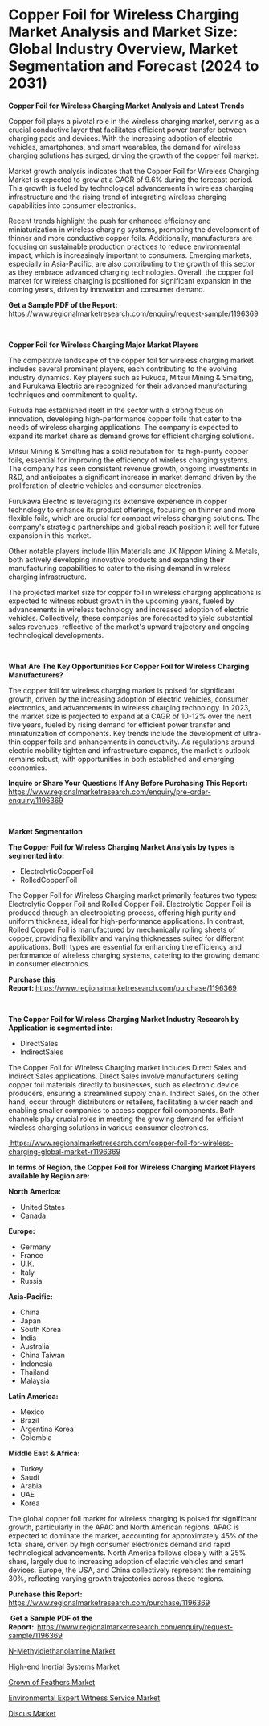 <p><h1>Copper Foil for Wireless Charging Market Analysis and Market Size: Global Industry Overview, Market Segmentation and Forecast (2024 to 2031)</h1></p><p><strong>Copper Foil for Wireless Charging Market Analysis and Latest Trends</strong></p>
<p><p>Copper foil plays a pivotal role in the wireless charging market, serving as a crucial conductive layer that facilitates efficient power transfer between charging pads and devices. With the increasing adoption of electric vehicles, smartphones, and smart wearables, the demand for wireless charging solutions has surged, driving the growth of the copper foil market.</p><p>Market growth analysis indicates that the Copper Foil for Wireless Charging Market is expected to grow at a CAGR of 9.6% during the forecast period. This growth is fueled by technological advancements in wireless charging infrastructure and the rising trend of integrating wireless charging capabilities into consumer electronics. </p><p>Recent trends highlight the push for enhanced efficiency and miniaturization in wireless charging systems, prompting the development of thinner and more conductive copper foils. Additionally, manufacturers are focusing on sustainable production practices to reduce environmental impact, which is increasingly important to consumers. Emerging markets, especially in Asia-Pacific, are also contributing to the growth of this sector as they embrace advanced charging technologies. Overall, the copper foil market for wireless charging is positioned for significant expansion in the coming years, driven by innovation and consumer demand.</p></p>
<p><strong>Get a Sample PDF of the Report:&nbsp;</strong> <a href="https://www.regionalmarketresearch.com/enquiry/request-sample/1196369">https://www.regionalmarketresearch.com/enquiry/request-sample/1196369</a></p>
<p>&nbsp;</p>
<p><strong>Copper Foil for Wireless Charging Major Market Players</strong></p>
<p><p>The competitive landscape of the copper foil for wireless charging market includes several prominent players, each contributing to the evolving industry dynamics. Key players such as Fukuda, Mitsui Mining & Smelting, and Furukawa Electric are recognized for their advanced manufacturing techniques and commitment to quality. </p><p>Fukuda has established itself in the sector with a strong focus on innovation, developing high-performance copper foils that cater to the needs of wireless charging applications. The company is expected to expand its market share as demand grows for efficient charging solutions.</p><p>Mitsui Mining & Smelting has a solid reputation for its high-purity copper foils, essential for improving the efficiency of wireless charging systems. The company has seen consistent revenue growth, ongoing investments in R&D, and anticipates a significant increase in market demand driven by the proliferation of electric vehicles and consumer electronics.</p><p>Furukawa Electric is leveraging its extensive experience in copper technology to enhance its product offerings, focusing on thinner and more flexible foils, which are crucial for compact wireless charging solutions. The company's strategic partnerships and global reach position it well for future expansion in this market.</p><p>Other notable players include Iljin Materials and JX Nippon Mining & Metals, both actively developing innovative products and expanding their manufacturing capabilities to cater to the rising demand in wireless charging infrastructure.</p><p>The projected market size for copper foil in wireless charging applications is expected to witness robust growth in the upcoming years, fueled by advancements in wireless technology and increased adoption of electric vehicles. Collectively, these companies are forecasted to yield substantial sales revenues, reflective of the market's upward trajectory and ongoing technological developments.</p></p>
<p>&nbsp;</p>
<p><strong>What Are The Key Opportunities For Copper Foil for Wireless Charging Manufacturers?</strong></p>
<p><p>The copper foil for wireless charging market is poised for significant growth, driven by the increasing adoption of electric vehicles, consumer electronics, and advancements in wireless charging technology. In 2023, the market size is projected to expand at a CAGR of 10-12% over the next five years, fueled by rising demand for efficient power transfer and miniaturization of components. Key trends include the development of ultra-thin copper foils and enhancements in conductivity. As regulations around electric mobility tighten and infrastructure expands, the market's outlook remains robust, with opportunities in both established and emerging economies.</p></p>
<p><strong>Inquire or Share Your Questions If Any Before Purchasing This Report:</strong> <a href="https://www.regionalmarketresearch.com/enquiry/pre-order-enquiry/1196369">https://www.regionalmarketresearch.com/enquiry/pre-order-enquiry/1196369</a></p>
<p>&nbsp;</p>
<p><strong>Market Segmentation</strong></p>
<p><strong>The Copper Foil for Wireless Charging Market Analysis by types is segmented into:</strong></p>
<p><ul><li>ElectrolyticCopperFoil</li><li>RolledCopperFoil</li></ul></p>
<p><p>The Copper Foil for Wireless Charging market primarily features two types: Electrolytic Copper Foil and Rolled Copper Foil. Electrolytic Copper Foil is produced through an electroplating process, offering high purity and uniform thickness, ideal for high-performance applications. In contrast, Rolled Copper Foil is manufactured by mechanically rolling sheets of copper, providing flexibility and varying thicknesses suited for different applications. Both types are essential for enhancing the efficiency and performance of wireless charging systems, catering to the growing demand in consumer electronics.</p></p>
<p><strong>Purchase this Report:&nbsp;</strong><a href="https://www.regionalmarketresearch.com/purchase/1196369">https://www.regionalmarketresearch.com/purchase/1196369</a></p>
<p>&nbsp;</p>
<p><strong>The Copper Foil for Wireless Charging Market Industry Research by Application is segmented into:</strong></p>
<p><ul><li>DirectSales</li><li>IndirectSales</li></ul></p>
<p><p>The Copper Foil for Wireless Charging market includes Direct Sales and Indirect Sales applications. Direct Sales involve manufacturers selling copper foil materials directly to businesses, such as electronic device producers, ensuring a streamlined supply chain. Indirect Sales, on the other hand, occur through distributors or retailers, facilitating a wider reach and enabling smaller companies to access copper foil components. Both channels play crucial roles in meeting the growing demand for efficient wireless charging solutions in various consumer electronics.</p></p>
<p><a href="https://www.regionalmarketresearch.com/copper-foil-for-wireless-charging-global-market-r1196369">&nbsp;https://www.regionalmarketresearch.com/copper-foil-for-wireless-charging-global-market-r1196369</a></p>
<p><strong>In terms of Region, the Copper Foil for Wireless Charging Market Players available by Region are:</strong></p>
<p>
    <p> <strong> North America: </strong>
        <ul>
            <li>United States</li>
            <li>Canada</li>
        </ul>
        </p> 
    <p> <strong> Europe: </strong>
        <ul>
            <li>Germany</li>
            <li>France</li>
            <li>U.K.</li>
            <li>Italy</li>
            <li>Russia</li>
        </ul>
        </p> 
    <p> <strong> Asia-Pacific: </strong>
        <ul>
            <li>China</li>
            <li>Japan</li>
            <li>South Korea</li>
            <li>India</li>
            <li>Australia</li>
            <li>China Taiwan</li>
            <li>Indonesia</li>
            <li>Thailand</li>
            <li>Malaysia</li>
        </ul>
        </p> 
    <p> <strong> Latin America: </strong>
        <ul>
            <li>Mexico</li>
            <li>Brazil</li>
            <li>Argentina Korea</li>
            <li>Colombia</li>
        </ul>
        </p> 
    <p> <strong> Middle East & Africa: </strong>
        <ul>
            <li>Turkey</li>
            <li>Saudi</li>
            <li>Arabia</li>
            <li>UAE</li>
            <li>Korea</li>
        </ul>
    </p>
    </p>
<p><p>The global copper foil market for wireless charging is poised for significant growth, particularly in the APAC and North American regions. APAC is expected to dominate the market, accounting for approximately 45% of the total share, driven by high consumer electronics demand and rapid technological advancements. North America follows closely with a 25% share, largely due to increasing adoption of electric vehicles and smart devices. Europe, the USA, and China collectively represent the remaining 30%, reflecting varying growth trajectories across these regions.</p></p>
<p><strong>Purchase this Report: </strong><a href="https://www.regionalmarketresearch.com/purchase/1196369">https://www.regionalmarketresearch.com/purchase/1196369</a></p>
<p>&nbsp;<strong>Get a Sample PDF of the Report:&nbsp;&nbsp;</strong><a href="https://www.regionalmarketresearch.com/enquiry/request-sample/1196369">https://www.regionalmarketresearch.com/enquiry/request-sample/1196369</a></p>
<p><strong></strong></p>
<p><p><a href="https://medium.com/@lkxjzrja20/n-methyldiethanolamine-market-share-size-trends-industry-analysis-report-by-type-by-end-use-e0cf3ae85fee">N-Methyldiethanolamine Market</a></p><p><a href="https://medium.com/@lkxjzrja20/high-end-inertial-systems-market-trends-and-analysis-opportunities-and-challenges-for-future-6a9f905e45d8?postPublishedType=repub">High-end Inertial Systems Market</a></p><p><a href="https://www.linkedin.com/pulse/crown-feathers-market-growth-segmentation-regional-analysis-2g8de?trackingId=XOAIdAdDQh6MUPQFV5FXdw%3D%3D">Crown of Feathers Market</a></p><p><a href="https://issuu.com/reportprime-2/docs/environmental-expert-witness-servic_2deb8939b811c8">Environmental Expert Witness Service Market</a></p><p><a href="https://www.linkedin.com/pulse/discus-market-global-regional-analysis-focus-region-country-level-kq8be?trackingId=ML4JgYimRya3k3S3r0r1TQ%3D%3D">Discus Market</a></p></p>